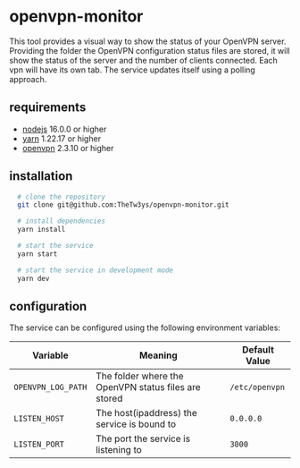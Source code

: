# openvpn-monitor

This tool provides a visual way to show the status of your OpenVPN server. Providing the folder the OpenVPN configuration status files are stored, it will show the status of the server and the number of clients connected. Each vpn will have its own tab. The service updates itself using a polling approach.

## requirements

- [nodejs](https://nodejs.org) 16.0.0 or higher
- [yarn](https://classic.yarnpkg.com/lang/en/) 1.22.17 or higher
- [openvpn](https://openvpn.net/) 2.3.10 or higher

## installation

```bash
  # clone the repository
  git clone git@github.com:TheTw3ys/openvpn-monitor.git

  # install dependencies
  yarn install

  # start the service
  yarn start

  # start the service in development mode
  yarn dev

```

## configuration

The service can be configured using the following environment variables:

| Variable           | Meaning                                              | Default Value  |
| ------------------ | ---------------------------------------------------- | -------------- |
| `OPENVPN_LOG_PATH` | The folder where the OpenVPN status files are stored | `/etc/openvpn` |
| `LISTEN_HOST`      | The host(ipaddress) the service is bound to          | `0.0.0.0`      |
| `LISTEN_PORT`      | The port the service is listening to                 | `3000`         |
